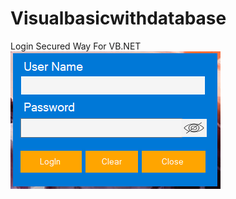 # Visualbasicwithdatabase
Login Secured Way For VB.NET 
![Alt text](https://github.com/LeeBytez/Visualbasicwithdatabase/blob/master/00_01/logindet.png?raw=true "Project Image")

